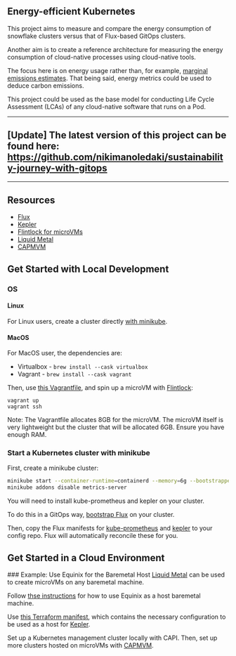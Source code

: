 ## Energy-efficient Kubernetes

This project aims to measure and compare the energy consumption of snowflake clusters versus that of Flux-based GitOps clusters.

Another aim is to create a reference architecture for measuring the energy consumption of cloud-native processes using cloud-native tools.

The focus here is on energy usage rather than, for example, [marginal emissions estimates](https://www.electricitymaps.com/blog/marginal-emissions-what-they-are-and-when-to-use-them). That being said, energy metrics could be used to deduce carbon emissions.

This project could be used as the base model for conducting Life Cycle Assessment (LCAs) of any cloud-native software that runs on a Pod.

---

## [Update] The latest version of this project can be found here: https://github.com/nikimanoledaki/sustainability-journey-with-gitops

---

## Resources

- [Flux](https://fluxcd.io/)
- [Kepler](https://github.com/sustainable-computing-io/kepler)
- [Flintlock for microVMs](https://github.com/weaveworks-liquidmetal/flintlock)
- [Liquid Metal](https://github.com/weaveworks-liquidmetal)
- [CAPMVM](https://github.com/weaveworks-liquidmetal/cluster-api-provider-microvm)

## Get Started with Local Development

### OS

#### Linux
For Linux users, create a cluster directly [with minikube](#start-a-kubernetes-cluster-with-minikube).

#### MacOS
For MacOS user, the dependencies are:
- Virtualbox - `brew install --cask virtualbox`
- Vagrant - `brew install --cask vagrant`

Then, use [this Vagrantfile](Vagrantfile), and spin up a microVM with [Flintlock](https://github.com/weaveworks-liquidmetal/flintlock):

```
vagrant up
vagrant ssh
```

Note: The Vagrantfile allocates 8GB for the microVM. The microVM itself is very lightweight but the cluster that will be allocated 6GB. Ensure you have enough RAM.

### Start a Kubernetes cluster with minikube

First, create a minikube cluster:
```bash
minikube start --container-runtime=containerd --memory=6g --bootstrapper=kubeadm --extra-config=kubelet.authentication-token-webhook=true --extra-config=kubelet.authorization-mode=Webhook --extra-config=scheduler.bind-address=0.0.0.0 --extra-config=controller-manager.bind-address=0.0.0.0
minikube addons disable metrics-server
```

You will need to install kube-prometheus and kepler on your cluster.

To do this in a GitOps way, [bootstrap Flux](https://fluxcd.io/flux/get-started/) on your cluster.

Then, copy the Flux manifests for [kube-prometheus](clusters/kube-prometheus.yaml) and [kepler](clusters/kepler) to your config repo. Flux will automatically reconcile these for you.

## Get Started in a Cloud Environment

### Example: Use Equinix for the Baremetal Host
[Liquid Metal](https://github.com/weaveworks-liquidmetal) can be used to create microVMs on any baremetal machine. 

Follow [thse instructions](https://github.com/weaveworks-liquidmetal/getting-started/blob/main/docs/intro.md#terraform-an-environment-on-equinix) for how to use Equinix as a host baremetal machine.

Use [this Terraform manifest](TODO), which contains the necessary configuration to be used as a host for [Kepler](https://github.com/sustainable-computing-io/kepler).

Set up a Kubernetes management cluster locally with CAPI. Then, set up more clusters hosted on microVMs with [CAPMVM](https://github.com/weaveworks-liquidmetal/getting-started/blob/main/docs/create.md).

